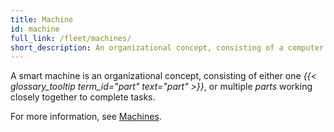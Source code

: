 ```yaml
---
title: Machine
id: machine
full_link: /fleet/machines/
short_description: An organizational concept, consisting of a computer and the components and services it controls, or sometimes multiple computers working closely together.
---
```


A smart machine is an organizational concept, consisting of either one _{{< glossary_tooltip term_id="part" text="part" >}}_, or multiple _parts_ working closely together to complete tasks.

For more information, see [Machines](/operate/hello-world/quickstart/machines).
